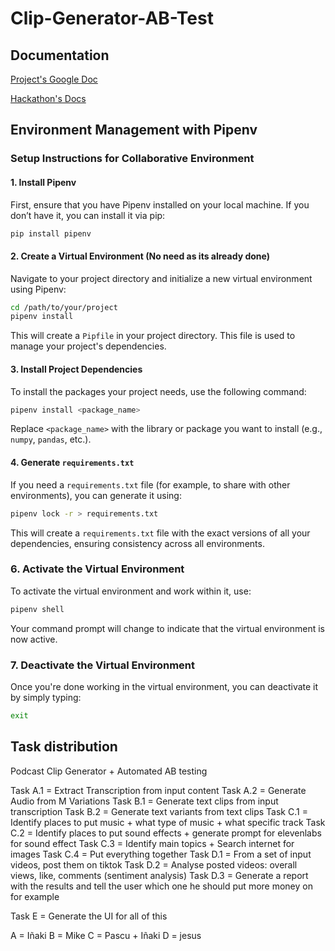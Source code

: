 # Clip-Generator-AB-Test

## Documentation

[Project's Google Doc](https://docs.google.com/document/d/1bOnIdPGhDHB_Nl-u1p_v7Dn0aMATKQhH4lao0ZH_BjA/edit?tab=t.0)

[Hackathon's Docs](https://docs.google.com/document/d/1fsxiceA97FyWSx8uWC0ulPF6cY7Biusy0dgbcHdMzlk/edit?pli=1&tab=t.0)

## Environment Management with Pipenv

### Setup Instructions for Collaborative Environment

#### 1. Install Pipenv

First, ensure that you have Pipenv installed on your local machine. If you don’t have it, you can install it via pip:

```bash
pip install pipenv
```

#### 2. Create a Virtual Environment (No need as its already done)

Navigate to your project directory and initialize a new virtual environment using Pipenv:

```bash
cd /path/to/your/project
pipenv install
```

This will create a `Pipfile` in your project directory. This file is used to manage your project's dependencies.

#### 3. Install Project Dependencies

To install the packages your project needs, use the following command:

```bash
pipenv install <package_name>
```

Replace `<package_name>` with the library or package you want to install (e.g., `numpy`, `pandas`, etc.).

#### 4. Generate `requirements.txt`

If you need a `requirements.txt` file (for example, to share with other environments), you can generate it using:

```bash
pipenv lock -r > requirements.txt
```

This will create a `requirements.txt` file with the exact versions of all your dependencies, ensuring consistency across all environments.

### 6. Activate the Virtual Environment

To activate the virtual environment and work within it, use:

```bash
pipenv shell
```

Your command prompt will change to indicate that the virtual environment is now active.

### 7. Deactivate the Virtual Environment

Once you're done working in the virtual environment, you can deactivate it by simply typing:

```bash
exit
```

## Task distribution

Podcast Clip Generator + Automated AB testing

Task A.1 = Extract Transcription from input content
Task A.2 = Generate Audio from M Variations
Task B.1 = Generate text clips from input transcription
Task B.2 = Generate text variants from text clips
Task C.1 = Identify places to put music + what type of music + what specific track
Task C.2 = Identify places to put sound effects + generate prompt for elevenlabs for sound effect
Task C.3 = Identify main topics + Search internet for images
Task C.4 = Put everything together
Task D.1 = From a set of input videos, post them on tiktok
Task D.2 = Analyse posted videos: overall views, like, comments (sentiment analysis)
Task D.3 = Generate a report with the results and tell the user which one he should put more money on for example

Task E = Generate the UI for all of this

A = Iñaki
B = Mike
C = Pascu + Iñaki
D = jesus
